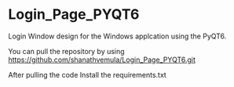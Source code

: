 # Login_Page_PYQT6
Login Window design for the Windows applcation using the PyQT6.

You can pull the repository by using https://github.com/shanathvemula/Login_Page_PYQT6.git

After pulling the code Install the requirements.txt


